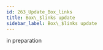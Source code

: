 ```yaml
---
id: 263_Update_Box_links
title: Box\_$links update
sidebar_label: Box\_$links update
---
```


in preparation

